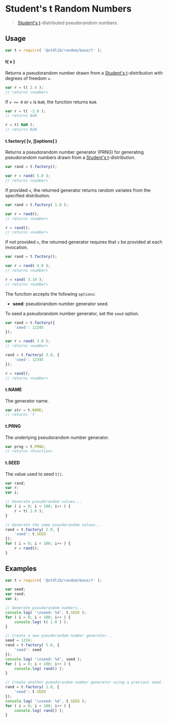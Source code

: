 # Student's t Random Numbers

> [Student's t][t]-distributed pseudorandom numbers.

<section class="usage">

## Usage

```javascript
var t = require( '@stdlib/random/base/t' );
```

#### t( v )

Returns a pseudorandom number drawn from a [Student's t][t]-distribution with degrees of freedom `v`.

```javascript
var r = t( 2.4 );
// returns <number>
```

If `v <= 0` or `v` is `NaN`, the function returns `NaN`.

```javascript
var r = t( -2.0 );
// returns NaN

r = t( NaN );
// returns NaN
```

#### t.factory( \[v, ]\[options] )

Returns a pseudorandom number generator (PRNG) for generating pseudorandom numbers drawn from a [Student's t][t]-distribution.

```javascript
var rand = t.factory();

var r = rand( 5.0 );
// returns <number>
```

If provided `v`, the returned generator returns random variates from the specified distribution.

```javascript
var rand = t.factory( 1.0 );

var r = rand();
// returns <number>

r = rand();
// returns <number>
```

If not provided `v`, the returned generator requires that `v` be provided at each invocation.

```javascript
var rand = t.factory();

var r = rand( 4.0 );
// returns <number>

r = rand( 3.14 );
// returns <number>
```

The function accepts the following `options`:

-   **seed**: pseudorandom number generator seed.

To seed a pseudorandom number generator, set the `seed` option.

```javascript
var rand = t.factory({
    'seed': 12345
});

var r = rand( 3.0 );
// returns <number>

rand = t.factory( 3.0, {
    'seed': 12345
});

r = rand();
// returns <number>
```

#### t.NAME

The generator name.

```javascript
var str = t.NAME;
// returns 't'
```

#### t.PRNG

The underlying pseudorandom number generator.

```javascript
var prng = t.PRNG;
// returns <Function>
```

#### t.SEED

The value used to seed `t()`.

```javascript
var rand;
var r;
var i;

// Generate pseudorandom values...
for ( i = 0; i < 100; i++ ) {
    r = t( 2.0 );
}

// Generate the same pseudorandom values...
rand = t.factory( 2.0, {
    'seed': t.SEED
});
for ( i = 0; i < 100; i++ ) {
    r = rand();
}
```

</section>

<!-- /.usage -->

<section class="examples">

## Examples

```javascript
var t = require( '@stdlib/random/base/t' );

var seed;
var rand;
var i;

// Generate pseudorandom numbers...
console.log( '\nseed: %d', t.SEED );
for ( i = 0; i < 100; i++ ) {
    console.log( t( 1.0 ) );
}

// Create a new pseudorandom number generator...
seed = 1234;
rand = t.factory( 5.0, {
    'seed': seed
});
console.log( '\nseed: %d', seed );
for ( i = 0; i < 100; i++ ) {
    console.log( rand() );
}

// Create another pseudorandom number generator using a previous seed...
rand = t.factory( 1.0, {
    'seed': t.SEED
});
console.log( '\nseed: %d', t.SEED );
for ( i = 0; i < 100; i++ ) {
    console.log( rand() );
}
```

</section>

<!-- /.examples -->

<section class="links">

[t]: https://en.wikipedia.org/wiki/Student%27s_t-distribution

</section>

<!-- /.links -->
